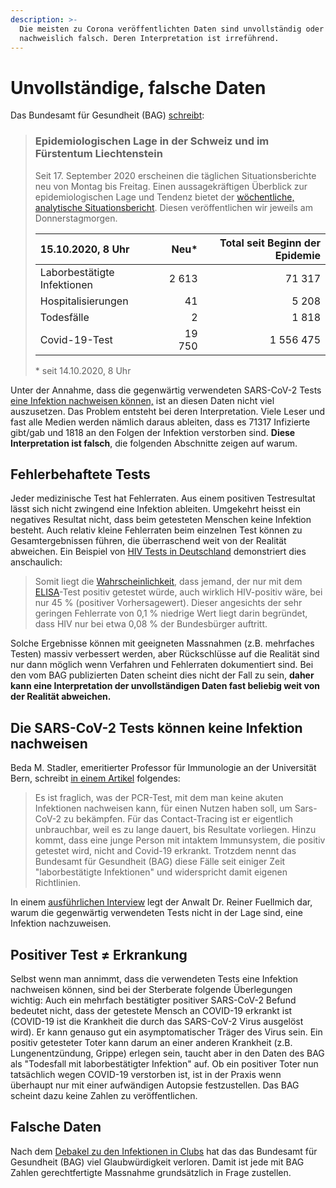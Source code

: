 ```yaml
---
description: >-
  Die meisten zu Corona veröffentlichten Daten sind unvollständig oder sogar
  nachweislich falsch. Deren Interpretation ist irreführend.
---
```


# Unvollständige, falsche Daten

Das Bundesamt für Gesundheit \(BAG\)  [schreibt](https://www.bag.admin.ch/bag/de/home/krankheiten/ausbrueche-epidemien-pandemien/aktuelle-ausbrueche-epidemien/novel-cov/situation-schweiz-und-international.html#2030838475):

> ### Epidemiologischen Lage in der Schweiz und im Fürstentum Liechtenstein
>
> Seit 17. September 2020 erscheinen die täglichen Situationsberichte neu von Montag bis Freitag. Einen aussagekräftigen Überblick zur epidemiologischen Lage und Tendenz bietet der [wöchentliche, analytische Situationsbericht](https://www.bag.admin.ch/bag/de/home/krankheiten/ausbrueche-epidemien-pandemien/aktuelle-ausbrueche-epidemien/novel-cov/situation-schweiz-und-international.html#-604768966). Diesen veröffentlichen wir jeweils am Donnerstagmorgen.
>
> | 15.10.2020, 8 Uhr | Neu\* | Total seit Beginn der Epidemie |
> | :--- | ---: | ---: |
> | Laborbestätigte Infektionen | 2 613 | 71 317 |
> | Hospitalisierungen | 41 | 5 208 |
> | Todesfälle | 2 | 1 818 |
> | Covid-19-Test | 19 750 | 1 556 475 |
>
> \* seit 14.10.2020, 8 Uhr

Unter der Annahme, dass die gegenwärtig verwendeten SARS-CoV-2 Tests [eine Infektion nachweisen können,](unvollstaendige-daten.md#die-sars-cov-2-tests-koennen-keine-infektion-nachweisen) ist an diesen Daten nicht viel auszusetzen. Das Problem entsteht bei deren Interpretation. Viele Leser und fast alle Medien werden nämlich daraus ableiten, dass es 71317 Infizierte gibt/gab und 1818 an den Folgen der Infektion verstorben sind. **Diese Interpretation ist falsch**, die folgenden Abschnitte zeigen auf warum.

## Fehlerbehaftete Tests

Jeder medizinische Test hat Fehlerraten. Aus einem positiven Testresultat lässt sich nicht zwingend eine Infektion ableiten. Umgekehrt heisst ein negatives Resultat nicht, dass beim getesteten Menschen keine Infektion besteht. Auch relativ kleine Fehlerraten beim einzelnen Test können zu Gesamtergebnissen führen, die überraschend weit von der Realität abweichen. Ein Beispiel von [HIV Tests in Deutschland](https://de.wikipedia.org/wiki/Beurteilung_eines_bin%C3%A4ren_Klassifikators#HIV_in_der_BRD) demonstriert dies anschaulich:

> Somit liegt die [Wahrscheinlichkeit](https://de.wikipedia.org/wiki/Wahrscheinlichkeit), dass jemand, der nur mit dem [ELISA](https://de.wikipedia.org/wiki/Enzyme-linked_Immunosorbent_Assay)-Test positiv getestet würde, auch wirklich HIV-positiv wäre, bei nur 45 % \(positiver Vorhersagewert\). Dieser angesichts der sehr geringen Fehlerrate von 0,1 % niedrige Wert liegt darin begründet, dass HIV nur bei etwa 0,08 % der Bundesbürger auftritt.

Solche Ergebnisse können mit geeigneten Massnahmen \(z.B. mehrfaches Testen\) massiv verbessert werden, aber Rückschlüsse auf die Realität sind nur dann möglich wenn Verfahren und Fehlerraten dokumentiert sind. Bei den vom BAG publizierten Daten scheint dies nicht der Fall zu sein, **daher kann eine Interpretation der unvollständigen Daten fast beliebig weit von der Realität abweichen.**

## Die SARS-CoV-2 Tests können keine Infektion nachweisen

Beda M. Stadler, emeritierter Professor für Immunologie an der Universität Bern, schreibt [in einem Artikel](https://www.weltwoche.ch/ausgaben/2020-36/diese-woche/masken-der-angst-die-weltwoche-ausgabe-36-2020.html) folgendes:

> Es ist fraglich, was der PCR-Test, mit dem man keine akuten Infektionen nachweisen kann, für einen Nutzen haben soll, um Sars-CoV-2 zu bekämpfen. Für das Contact-Tracing ist er eigentlich unbrauchbar, weil es zu lange dauert, bis Resultate vorliegen. Hinzu kommt, dass eine junge Person mit intaktem Immunsystem, die positiv getestet wird, nicht and Covid-19 erkrankt. Trotzdem nennt das Bundesamt für Gesundheit \(BAG\) diese Fälle seit einiger Zeit "laborbestätigte Infektionen" und widerspricht damit eigenen Richtlinien.

In einem [ausführlichen Interview](https://www.youtube.com/watch?v=gvB0vuM5bek) legt der Anwalt Dr. Reiner Fuellmich dar, warum die gegenwärtig verwendeten Tests nicht in der Lage sind, eine Infektion nachzuweisen.

## **Positiver Test** ≠ **Erkrankung**

Selbst wenn man annimmt, dass die verwendeten Tests eine Infektion nachweisen können, sind bei der Sterberate folgende Überlegungen wichtig: Auch ein mehrfach bestätigter positiver SARS-CoV-2 Befund bedeutet nicht, dass der getestete Mensch an COVID-19 erkrankt ist \(COVID-19 ist die Krankheit die durch das SARS-CoV-2 Virus ausgelöst wird\). Er kann genauso gut ein asymptomatischer Träger des Virus sein. Ein positiv getesteter Toter kann darum an einer anderen Krankheit \(z.B. Lungenentzündung, Grippe\) erlegen sein, taucht aber in den Daten des BAG als "Todesfall mit laborbestätigter Infektion" auf. Ob ein positiver Toter nun tatsächlich wegen COVID-19 verstorben ist, ist in der Praxis wenn überhaupt nur mit einer aufwändigen Autopsie festzustellen. Das BAG scheint dazu keine Zahlen zu veröffentlichen.

## Falsche Daten

Nach dem [Debakel zu den Infektionen in Clubs](https://www.bag.admin.ch/bag/de/home/das-bag/aktuell/news/news-02-08-2020.html) hat das das Bundesamt für Gesundheit \(BAG\) viel Glaubwürdigkeit verloren. Damit ist jede mit BAG Zahlen gerechtfertigte Massnahme grundsätzlich in Frage zustellen.

